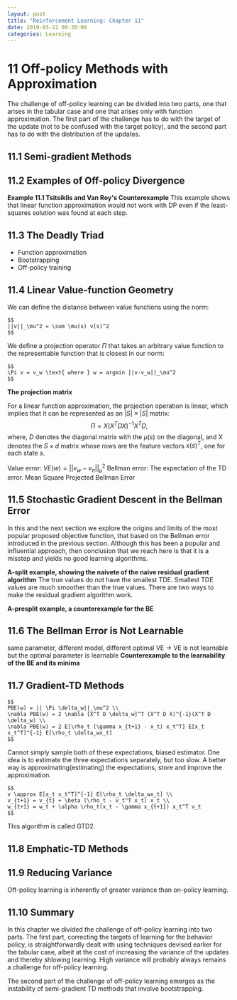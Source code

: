 ```yaml
---
layout: post
title: "Reinforcement Learning: Chapter 11"
date: 2019-03-22 00:30:00
categories: Learning
---
```


# 11 Off-policy Methods with Approximation

The challenge of off-policy learning can be divided into two parts, one that arises in the tabular case and one that arises only with function approximation. The first part of the challenge has to do with the target of the update (not to be confused with the target policy), and the second part has to do with the distribution of the updates.

## 11.1 Semi-gradient Methods

## 11.2 Examples of Off-policy Divergence

**Example 11.1 Tsitsiklis and Van Roy's Counterexample** This example shows that linear function approximation would not work with DP even if the least-squares solution was found at each step.

## 11.3 The Deadly Triad
  * Function approximation
  * Bootstrapping
  * Off-policy training

## 11.4 Linear Value-function Geometry

We can define the distance between value functions using the norm:
```
$$
||v||_\mu^2 = \sum \mu(s) v(s)^2
$$
```
We define a projection operator $\Pi$ that takes an arbitrary value function to the representable function that is closest in our norm:
```
$$
\Pi v = v_w \text{ where } w = argmin ||v-v_w||_\mu^2
$$
```
**The projection matrix**

For a linear function approximation, the projection operation is linear, which implies that it can be represented as an $|S| \times |S|$ matrix:
$$
\Pi = X (X^T D X)^{-1} X^T D,
$$
where, $D$ denotes the diagonal matrix with the $\mu(s)$ on the diagonal, and X denotes the $S \times d$ matrix whose rows are the feature vectors $x(s)^T$, one for each state $s$. 

Value error: $VE(w) = || v_w - v_\pi ||_\mu^2$
Bellman error: The expectation of the TD error.
Mean Square Projected Bellman Error

## 11.5 Stochastic Gradient Descent in the Bellman Error

In this and the next section we explore the origins and limits of the most popular proposed objective function, that based on the Bellman error introduced in the previous section. Although this has been a popular and influential approach, then conclusion that we reach here is that it is a misstep and yields no good learning algorithms.

**A-split example, showing the naivete of the naive residual gradient algorithm**
The true values do not have the smallest TDE. Smallest TDE values are much smoother than the true values.
There are two ways to make the residual gradient algorithm work.

**A-presplit example, a counterexample for the BE**


## 11.6 The Bellman Error is Not Learnable

same parameter, different model, different optimal VE -> VE is not learnable
but the optimal parameter is learnable
**Counterexample to the learnability of the BE and its minima**

## 11.7 Gradient-TD Methods
```
$$
PBE(w) = || \Pi \delta_w||_\mu^2 \\
\nabla PBE(w) = 2 \nabla [X^T D \delta_w]^T (X^T D X)^{-1}(X^T D \delta_w) \\
\nabla PBE(w) = 2 E[\rho_t (\gamma x_{t+1} - x_t) x_t^T] E[x_t x_t^T]^{-1} E[\rho_t \delta_wx_t]
$$
```
Cannot simply sample both of these expectations, biased estimator.
One idea is to estimate the three expectations separately, but too slow.
A better way is approximating(estimating) the expectations, store and improve the approximation.
```
$$
v \approx E[x_t x_t^T]^{-1} E[\rho_t \delta_wx_t] \\
v_{t+1} = v_{t} + \beta (\rho_t - v_t^T x_t) x_t \\
w_{t+1} = w_t + \alpha \rho_t(x_t - \gamma x_{t+1}) x_t^T v_t
$$
```
This algorithm is called GTD2.

## 11.8 Emphatic-TD Methods


## 11.9 Reducing Variance

Off-policy learning is inherently of greater variance than on-policy learning.

## 11.10 Summary

In this chapter we divided the challenge of off-policy learning into two parts. The first part, correcting the targets of learning for the behavior policy, is straightforwardly dealt with using techniques devised earlier for the tabular case, albeit at the cost of increasing the variance of the updates and thereby shlowing learning. High variance will probably always remains a challenge for off-policy learning.

The second part of the challenge of off-policy learning emerges as the instability of semi-gradient TD methods that involve bootstrapping.


